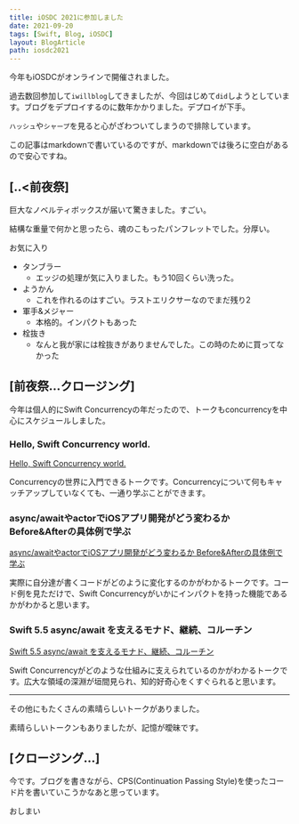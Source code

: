 ```yaml
---
title: iOSDC 2021に参加しました
date: 2021-09-20
tags: [Swift, Blog, iOSDC]
layout: BlogArticle
path: iosdc2021
---
```


今年もiOSDCがオンラインで開催されました。

過去数回参加して`iwillblog`してきましたが、今回はじめて`did`しようとしています。ブログをデプロイするのに数年かかりました。デプロイが下手。

`ハッシュ`や`シャープ`を見ると心がざわついてしまうので排除しています。

この記事はmarkdownで書いているのですが、markdownでは後ろに空白があるので安心ですね。

## \[..<前夜祭\]

巨大なノベルティボックスが届いて驚きました。すごい。

結構な重量で何かと思ったら、魂のこもったパンフレットでした。分厚い。

お気に入り
- タンブラー
  - エッジの処理が気に入りました。もう10回くらい洗った。
- ようかん
  - これを作れるのはすごい。ラストエリクサーなのでまだ残り2
- 軍手&メジャー
  - 本格的。インパクトもあった
- 栓抜き
  - なんと我が家には栓抜きがありませんでした。この時のために買ってなかった


## \[前夜祭\.\.\.クロージング\]

今年は個人的にSwift Concurrencyの年だったので、トークもconcurrencyを中心にスケジュールしました。

### Hello, Swift Concurrency world.

[Hello, Swift Concurrency world.](https://fortee.jp/iosdc-japan-2021/proposal/d351cec1-ba77-40a4-afaa-788f01a57bae)

Concurrencyの世界に入門できるトークです。Concurrencyについて何もキャッチアップしていなくても、一通り学ぶことができます。

### async/awaitやactorでiOSアプリ開発がどう変わるか Before&Afterの具体例で学ぶ

[async/awaitやactorでiOSアプリ開発がどう変わるか Before&Afterの具体例で学ぶ](https://fortee.jp/iosdc-japan-2021/proposal/19c076c3-18cb-4d04-9e9d-59cc02220538)

実際に自分達が書くコードがどのように変化するのかがわかるトークです。コード例を見ただけで、Swift Concurrencyがいかにインパクトを持った機能であるかがわかると思います。

### Swift 5.5 async/await を支えるモナド、継続、コルーチン

[Swift 5.5 async/await を支えるモナド、継続、コルーチン](https://fortee.jp/iosdc-japan-2021/proposal/9e810800-1829-493b-891f-f80e80bcbdac)

Swift Concurrencyがどのような仕組みに支えられているのかがわかるトークです。広大な領域の深淵が垣間見られ、知的好奇心をくすぐられると思います。

---

その他にもたくさんの素晴らしいトークがありました。

素晴らしいトークンもありましたが、記憶が曖昧です。

## \[クロージング\.\.\.\]

今です。ブログを書きながら、CPS(Continuation Passing Style)を使ったコード片を書いていこうかなあと思っています。

おしまい
